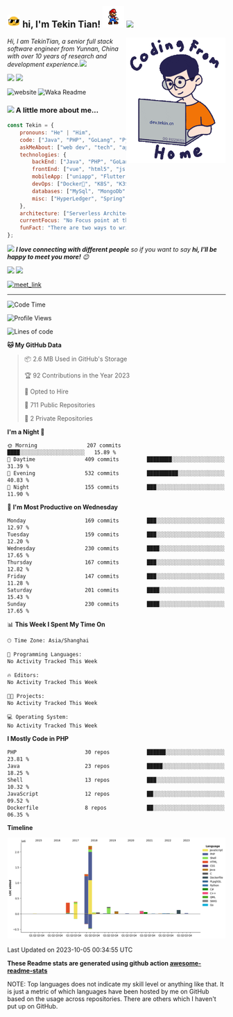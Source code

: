 <h2><img src="assets/sunglasses.gif" width="30"/> hi, I'm Tekin Tian! <img src="assets/giphy.gif" width="50"> <a href="https://github.com/tekintian/tekintian/blob/main/README-zh.md" target="_blank"><img src="https://img.shields.io/badge/%E7%AE%80%E4%BD%93%E4%B8%AD%E6%96%87-46a2f1.svg?&style=flat-square&logo=github&logoColor=white&link=https://github.com/tekintian/tekintian/blob/main/README-zh.md"></a></h2>
<img align='right' src="assets/work.gif" width="230">

<p><em>Hi, I am TekinTian, a senior full stack software engineer from Yunnan, China with over 10 years of research and development experience.<img src="https://media.giphy.com/media/WUlplcMpOCEmTGBtBW/giphy.gif" width="30"> 
</em></p>
 
<img src="https://img.shields.io/static/v1?label=Email:&message=tekintian@gmail.com&color=blue">  <img src="https://img.shields.io/static/v1?label=QQ:&message=932256355&color=blue"> 

![website](https://img.shields.io/badge/Website-46a2f1.svg?&style=flat-square&logo=Google-Chrome&logoColor=white&link=http://dev.yunnan.ws/) 
![Waka Readme](https://github.com/tekintian/tekintian/workflows/Waka%20Readme/badge.svg)
 
### <img src="https://media.giphy.com/media/VgCDAzcKvsR6OM0uWg/giphy.gif" width="50"> A little more about me...  

```javascript
const Tekin = {
    pronouns: "He" | "Him",
    code: ["Java", "PHP", "GoLang", "Python", "C/C++", "Javascript", "VueJs", "Flutter"],
    askMeAbout: ["web dev", "tech", "app dev", "weixin miniapp", "desktop app", "Chrome Extenssion"],
    technologies: {
        backEnd: ["Java", "PHP", "GoLang", "Python", "C/C++"],
        frontEnd: ["vue", "html5", "js", "qt", "uniapp", "Chrome Extenssion"],
        mobileApp: ["uniapp", "Flutter", "Android Native"],
        devOps: ["Docker🐳", "K8S", "K3S", "AliYun", "Nginx"],
        databases: ["MySql", "MongoDb", "Oracle", "SqlServer"],
        misc: ["HyperLedger", "Spring", "Nacos", "dubbo", "laravel", "tp"]
    },
    architecture: ["Serverless Architecture", "Progressive web applications", "Single page applications"],
    currentFocus: "No Focus point at this time",
    funFact: "There are two ways to write error-free programs; only the third one works"
};
```

<img src="https://media.giphy.com/media/LnQjpWaON8nhr21vNW/giphy.gif" width="60"> <em><b>I love connecting with different people</b> so if you want to say <b>hi, I'll be happy to meet you more!</b> 😊</em>

<img src="https://img.shields.io/static/v1?label=Email:&message=tekintian@gmail.com&color=blue">

<img src="https://img.shields.io/static/v1?label=QQ:&message=932256355&color=blue">

<a href="https://calendly.com/tekintian/30min" target="_blank"><img width="498" alt="meet_link" src="https://user-images.githubusercontent.com/15426564/144297439-f530f383-e73e-41e0-9914-a9b7d3f432e5.png"></a>

---
<!--START_SECTION:waka-->
![Code Time](http://img.shields.io/badge/Code%20Time-0%20secs-blue)

![Profile Views](http://img.shields.io/badge/Profile%20Views-0-blue)

![Lines of code](https://img.shields.io/badge/From%20Hello%20World%20I%27ve%20Written-4.9%20million%20lines%20of%20code-blue)

**🐱 My GitHub Data** 

> 📦 2.6 MB Used in GitHub's Storage 
 > 
> 🏆 92 Contributions in the Year 2023
 > 
> 💼 Opted to Hire
 > 
> 📜 711 Public Repositories 
 > 
> 🔑 2 Private Repositories 
 > 
**I'm a Night 🦉** 

```text
🌞 Morning                207 commits         ████░░░░░░░░░░░░░░░░░░░░░   15.89 % 
🌆 Daytime                409 commits         ████████░░░░░░░░░░░░░░░░░   31.39 % 
🌃 Evening                532 commits         ██████████░░░░░░░░░░░░░░░   40.83 % 
🌙 Night                  155 commits         ███░░░░░░░░░░░░░░░░░░░░░░   11.90 % 
```
📅 **I'm Most Productive on Wednesday** 

```text
Monday                   169 commits         ███░░░░░░░░░░░░░░░░░░░░░░   12.97 % 
Tuesday                  159 commits         ███░░░░░░░░░░░░░░░░░░░░░░   12.20 % 
Wednesday                230 commits         ████░░░░░░░░░░░░░░░░░░░░░   17.65 % 
Thursday                 167 commits         ███░░░░░░░░░░░░░░░░░░░░░░   12.82 % 
Friday                   147 commits         ███░░░░░░░░░░░░░░░░░░░░░░   11.28 % 
Saturday                 201 commits         ████░░░░░░░░░░░░░░░░░░░░░   15.43 % 
Sunday                   230 commits         ████░░░░░░░░░░░░░░░░░░░░░   17.65 % 
```


📊 **This Week I Spent My Time On** 

```text
🕑︎ Time Zone: Asia/Shanghai

💬 Programming Languages: 
No Activity Tracked This Week

🔥 Editors: 
No Activity Tracked This Week

🐱‍💻 Projects: 
No Activity Tracked This Week

💻 Operating System: 
No Activity Tracked This Week
```

**I Mostly Code in PHP** 

```text
PHP                      30 repos            ██████░░░░░░░░░░░░░░░░░░░   23.81 % 
Java                     23 repos            █████░░░░░░░░░░░░░░░░░░░░   18.25 % 
Shell                    13 repos            ███░░░░░░░░░░░░░░░░░░░░░░   10.32 % 
JavaScript               12 repos            ██░░░░░░░░░░░░░░░░░░░░░░░   09.52 % 
Dockerfile               8 repos             ██░░░░░░░░░░░░░░░░░░░░░░░   06.35 % 
```



**Timeline**

![Lines of Code chart](https://raw.githubusercontent.com/tekintian/tekintian/main/assets/bar_graph.png)


 Last Updated on 2023-10-05 00:34:55 UTC
<!--END_SECTION:waka-->

**These Readme stats are generated using github action [awesome-readme-stats](https://github.com/cxsw/waka-readme-stats)**

NOTE: Top languages does not indicate my skill level or anything like that. It is just a metric of which languages have been hosted by me on GitHub based on the usage across repositories. There are others which I haven't put up on GitHub.
